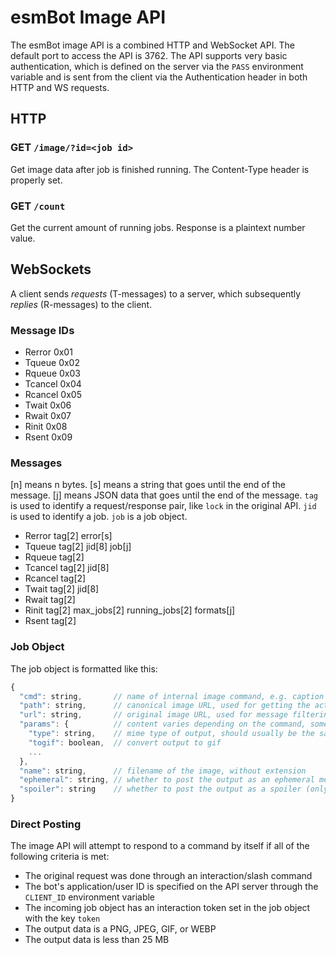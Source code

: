 # esmBot Image API
The esmBot image API is a combined HTTP and WebSocket API. The default port to access the API is 3762. The API supports very basic authentication, which is defined on the server via the `PASS` environment variable and is sent from the client via the Authentication header in both HTTP and WS requests.

## HTTP

### GET `/image/?id=<job id>`
Get image data after job is finished running. The Content-Type header is properly set.

### GET `/count`
Get the current amount of running jobs. Response is a plaintext number value.

## WebSockets
A client sends *requests* (T-messages) to a server, which subsequently *replies* (R-messages) to the client.
### Message IDs
- Rerror 0x01
- Tqueue 0x02
- Rqueue 0x03
- Tcancel 0x04
- Rcancel 0x05
- Twait 0x06
- Rwait 0x07
- Rinit 0x08
- Rsent 0x09

### Messages
[n] means n bytes.
[s] means a string that goes until the end of the message.
[j] means JSON data that goes until the end of the message.
`tag` is used to identify a request/response pair, like `lock` in the original API. `jid` is used to identify a job. `job` is a job object.
- Rerror tag[2] error[s]
- Tqueue tag[2] jid[8] job[j]
- Rqueue tag[2]
- Tcancel tag[2] jid[8]
- Rcancel tag[2]
- Twait tag[2] jid[8]
- Rwait tag[2]
- Rinit tag[2] max_jobs[2] running_jobs[2] formats[j]
- Rsent tag[2]

### Job Object
The job object is formatted like this:
```js
{
  "cmd": string,       // name of internal image command, e.g. caption
  "path": string,      // canonical image URL, used for getting the actual image
  "url": string,       // original image URL, used for message filtering
  "params": {          // content varies depending on the command, some common parameters are listed here
    "type": string,    // mime type of output, should usually be the same as input
    "togif": boolean,  // convert output to gif
    ...
  },
  "name": string,      // filename of the image, without extension
  "ephemeral": string, // whether to post the output as an ephemeral message (only when responding directly, see below section)
  "spoiler": string    // whether to post the output as a spoiler (only when responding directly, see below section)
}
```

### Direct Posting
The image API will attempt to respond to a command by itself if all of the following criteria is met:
- The original request was done through an interaction/slash command
- The bot's application/user ID is specified on the API server through the `CLIENT_ID` environment variable
- The incoming job object has an interaction token set in the job object with the key `token`
- The output data is a PNG, JPEG, GIF, or WEBP
- The output data is less than 25 MB
